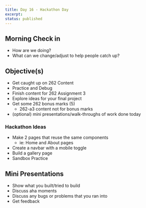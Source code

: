 ```yaml
---
title: Day 16 - Hackathon Day
excerpt:
status: published
---
```


## Morning Check in

- How are we doing?
- What can we change/adjust to help people catch up?

## Objective(s)

- Get caught up on 262 Content
- Practice and Debug
- Finish content for 262 Assignment 3
- Explore ideas for your final project
- Get some 262 bonus marks (5)
  - 262-a3 content not for bonus marks
- (optional) mini presentations/walk-throughs of work done today

### Hackathon Ideas

- Make 2 pages that reuse the same components
  - ie: Home and About pages
- Create a navbar with a mobile toggle
- Build a gallery page
- Sandbox Practice

## Mini Presentations

- Show what you built/tried to build
- Discuss aha moments
- Discuss any bugs or problems that you ran into
- Get feedback
